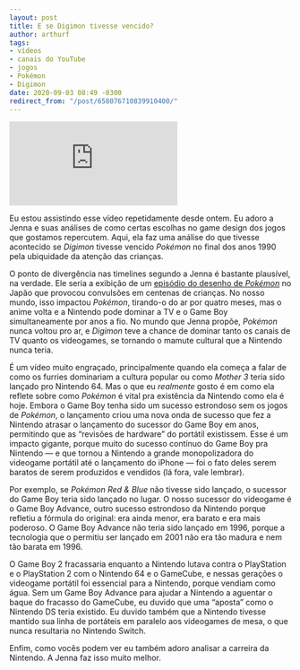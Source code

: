 ```yaml
---
layout: post
title: E se Digimon tivesse vencido?
author: arthurf
tags:
- vídeos
- canais do YouTube
- jogos
- Pokémon
- Digimon
date: 2020-09-03 08:49 -0300
redirect_from: "/post/658076710839910400/"
---
```

<iframe class="full-width" src="https://www.youtube.com/embed/Ooq3GXLP2TY" frameborder="0" allow="accelerometer; autoplay; encrypted-media; gyroscope; picture-in-picture" allowfullscreen></iframe>

Eu estou assistindo esse vídeo repetidamente desde ontem. Eu adoro a Jenna e suas análises de como certas escolhas no game design dos jogos que gostamos repercutem. Aqui, ela faz uma análise do que tivesse acontecido se *Digimon* tivesse vencido *Pokémon* no final dos anos 1990 pela ubiquidade da atenção das crianças.

O ponto de divergência nas timelines segundo a Jenna é bastante plausível, na verdade. Ele seria a exibição de um [episódio do desenho de *Pokémon*](https://pt.wikipedia.org/wiki/Dennō_Senshi_Porygon) no Japão que provocou convulsões em centenas de crianças. No nosso mundo, isso impactou *Pokémon*, tirando-o do ar por quatro meses, mas o anime volta e a Nintendo pode dominar a TV e o Game Boy simultaneamente por anos a fio. No mundo que Jenna propõe, *Pokémon* nunca voltou pro ar, e *Digimon* teve a chance de dominar tanto os canais de TV quanto os videogames, se tornando o mamute cultural que a Nintendo nunca teria.

É um vídeo muito engraçado, principalmente quando ela começa a falar de como os furries dominariam a cultura popular ou como *Mother 3* teria sido lançado pro Nintendo 64. Mas o que eu *realmente* gosto é em como ela reflete sobre como *Pokémon* é vital pra existência da Nintendo como ela é hoje. Embora o Game Boy tenha sido um sucesso estrondoso sem os jogos de *Pokémon*, o lançamento criou uma nova onda de sucesso que fez a Nintendo atrasar o lançamento do sucessor do Game Boy em anos, permitindo que as “revisões de hardware” do portátil existissem. Esse é um impacto gigante, porque muito do sucesso contínuo do Game Boy pra Nintendo — e que tornou a Nintendo a grande monopolizadora do videogame portátil até o lançamento do iPhone — foi o fato deles serem baratos de serem produzidos e vendidos (lá fora, vale lembrar).

Por exemplo, se *Pokémon Red & Blue* não tivesse sido lançado, o sucessor do Game Boy teria sido lançado no lugar. O nosso sucessor do videogame é o Game Boy Advance, outro sucesso estrondoso da Nintendo porque refletiu a fórmula do original: era ainda menor, era barato e era mais poderoso. O Game Boy Advance não teria sido lançado em 1996, porque a tecnologia que o permitiu ser lançado em 2001 não era tão madura e nem tão barata em 1996.

O Game Boy 2 fracassaria enquanto a Nintendo lutava contra o PlayStation e o PlayStation 2 com o Nintendo 64 e o GameCube, e nessas gerações o videogame portátil foi essencial para a Nintendo, porque vendiam como água. Sem um Game Boy Advance para ajudar a Nintendo a aguentar o baque do fracasso do GameCube, eu duvido que uma “aposta” como o Nintendo DS teria existido. Eu duvido também que a Nintendo tivesse mantido sua linha de portáteis em paralelo aos videogames de mesa, o que nunca resultaria no Nintendo Switch.

Enfim, como vocês podem ver eu também adoro analisar a carreira da Nintendo. A Jenna faz isso muito melhor.
